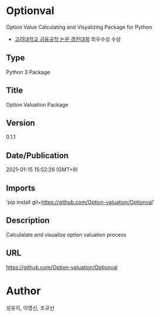 # Optionval
Option Value Calculating and Visyalizing Package for Python   
- [고려대학교 금융공학 논문 경진대회](https://fineng.korea.ac.kr/fineng/notice/notice.do?mode=view&articleNo=256993&article.offset=0&articleLimit=10&totalNoticeYn=N&totalBoardNo=) 최우수상 수상
## Type
Python 3 Package

## Title
Option Valuation Package

## Version
0.1.1

## Date/Publication
2021-01-15 15:52:26 (GMT+9)

## Imports 
'pip install git+https://github.com/Option-valuation/Optionval'

## Description 
Calculalate and visualize option valuation process

## URL
https://github.com/Option-valuation/Optionval

# Author
성유지, 이영신, 조규선
